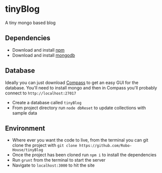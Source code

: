 # tinyBlog
A tiny mongo based blog

## Dependencies
- Download and install [npm](https://www.npmjs.com/get-npm)
- Download and install [mongodb](https://www.mongodb.com/download-center)

## Database
Ideally you can just download [Compass](https://www.mongodb.com/download-center#compass) to get an easy GUI for the database. You'll need to install mongo and then in Compass you'll probably connect to `http://localhost:27017`
- Create a database called `tinyBlog`
- From project directory run `node dbReset` to update collections with sample data

## Environment
- Where ever you want the code to live, from the terminal you can git clone the project with `git clone https://github.com/Robo-House/tinyBlog`
- Once the project has been cloned run `npm i` to install the dependencies
- Run `grunt` from the terminal to start the server
- Navigate to `localhost:3000` to hit the site
